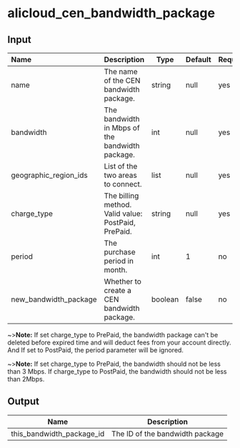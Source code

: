 # alicloud_cen_bandwidth_package

## Input

| Name                  | Description                                     | Type   | Default                  | Required |
| :-------------------- | :---------------------------------------------- | ------ | ------------------------ | -------- |
| name                  | The name of the CEN bandwidth package.          | string | null                     | yes      |
| bandwidth             | The bandwidth in Mbps of the bandwidth package. | int    | null                     | yes      |
| geographic_region_ids | List of the two areas to connect.               | list   | null                     | yes      |
| charge_type           | The billing method. Valid value: PostPaid, PrePaid. | string | null                 | yes      |
| period                | The purchase period in month.                   | int    | 1                        | no       |
| new_bandwidth_package | Whether to create a CEN bandwidth package.      | boolean| false                    | no       |

~>**Note:** If set charge_type to PrePaid, the bandwidth package can't be deleted before expired time and will deduct fees from your account directly. And If set to PostPaid, the period parameter will be ignored.

~>**Note:** If set charge_type to PrePaid, the bandwidth should not be less than 3 Mbps. If charge_type to PostPaid, the bandwidth should not be less than 2Mbps.

## Output

| Name                 | Description                     |
| -------------------- | ------------------------------- |
| this_bandwidth_package_id | The ID of the bandwidth package |
